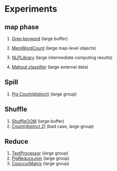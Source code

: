 # Experiments

## map phase
1. [Grep keyword](http://stackoverflow.com/questions/8464048/out-of-memory-error-in-hadoop/) (large buffer)

2. [MemWordCount](http://puffsun.iteye.com/blog/1902837) (large map-level objects)
3. [NLPLibrary](http://stackoverflow.com/questions/20247185/java-lang-outofmemoryerror-on-running-hadoop-job) (large intermediate computing results)
4. [Mahout classifier](http://stackoverflow.com/questions/10080800/outofmemory-error-when-running-the-wikipedia-bayes-example-on-mahout) (large external data)

## Spill
1. [Pig Count(distinct)](http://mail-archives.apache.org/mod_mbox/incubator-pig-user/201106.mbox/%3CC871EE502203224587F01DD2CF6634A6038A6DF4@TSHUSMNNADMBX03.ERF.THOMSON.COM%3E) (large group)

## Shuffle
1. [ShuffleOOM](https://issues.apache.org/jira/browse/MAPREDUCE-5580) (large buffer)
2. [Count(distinct 2)](http://mail-archives.apache.org/mod_mbox/incubator-pig-user/201201.mbox/%3CD570DEB688737C44A53497A16D0A7CAC4390DE@EAGF-ERFPMBX42.ERF.thomson.com%3E) (bad case, large group)

## Reduce
1. [TextProcessor](http://stackoverflow.com/questions/15541900/why-does-the-last-reducer-stop-with-java-heap-error-during-merge-step/) (large group)
2. [PigReduceJoin](http://stackoverflow.com/questions/22281188/fail-to-join-large-groups) (large group)
3. [CooccurMatrix](http://mail-archives.apache.org/mod_mbox/hadoop-common-user/201010.mbox/%3CAANLkTi=aNjiUezv-a9yFZpbXXWFsbjeKKyd2KmqCUAWc@mail.gmail.com%3E) (large group)